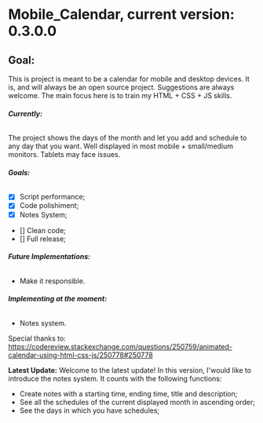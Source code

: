 # Mobile_Calendar, current version: 0.3.0.0

## **Goal:**
This is project is meant to be a calendar for mobile and desktop devices. It is, and will always be an open source project. Suggestions are always welcome. The main focus here is to train my HTML + CSS + JS skills.

###### **Currently:**
The project shows the days of the month and let you add and schedule to any day that you want. Well displayed in most mobile + small/medium monitors. Tablets may face issues.

###### **Goals:**
- [x] Script performance;
- [x] Code polishiment;
- [x] Notes System;
- [] Clean code;
- [] Full release;

###### **Future Implementations:**
* Make it responsible.

###### **Implementing at the moment:**
* Notes system.


Special thanks to:
https://codereview.stackexchange.com/questions/250759/animated-calendar-using-html-css-js/250778#250778


**Latest Update:**
Welcome to the latest update! In this version, I'would like to introduce the notes system. It counts with the following functions:
* Create notes with a starting time, ending time, title and description;
* See all the schedules of the current displayed month in ascending order;
* See the days in which you have schedules;
